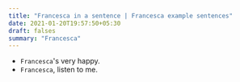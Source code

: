 ```yaml
---
title: "Francesca in a sentence | Francesca example sentences"
date: 2021-01-20T19:57:50+05:30
draft: falses
summary: "Francesca"
---
```

- `Francesca`'s very happy.
- `Francesca`, listen to me.
                 
